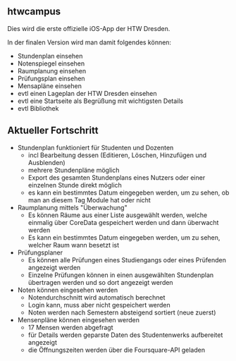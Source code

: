 ## htwcampus
Dies wird die erste offizielle iOS-App der HTW Dresden.

In der finalen Version wird man damit folgendes können:

- Stundenplan einsehen
- Notenspiegel einsehen
- Raumplanung einsehen
- Prüfungsplan einsehen
- Mensapläne einsehen
- evtl einen Lageplan der HTW Dresden einsehen
- evtl eine Startseite als Begrüßung mit wichtigsten Details
- evtl Bibliothek

## Aktueller Fortschritt

- Stundenplan funktioniert für Studenten und Dozenten
	- incl Bearbeitung dessen (Editieren, Löschen, Hinzufügen und Ausblenden)
	- mehrere Stundenpläne möglich
	- Export des gesamten Stundenplans eines Nutzers oder einer einzelnen Stunde direkt möglich
	- es kann ein bestimmtes Datum eingegeben werden, um zu sehen, ob man an diesem Tag Module hat oder nicht
- Raumplanung mittels "Überwachung"
	- Es können Räume aus einer Liste ausgewählt werden, welche einmalig über CoreData gespeichert werden und dann überwacht werden
	- Es kann ein bestimmtes Datum eingegeben werden, um zu sehen, welcher Raum wann besetzt ist
- Prüfungsplaner
	- Es können alle Prüfungen eines Studiengangs oder eines Prüfenden angezeigt werden
	- Einzelne Prüfungen können in einen ausgewählten Stundenplan übertragen werden und so dort angezeigt werden
- Noten können eingesehen werden
	- Notendurchschnitt wird automatisch berechnet
	- Login kann, muss aber nicht gespeichert werden
	- Noten werden nach Semestern absteigend sortiert (neue zuerst)
- Mensenpläne können eingesehen werden
	- 17 Mensen werden abgefragt
	- für Details werden geparste Daten des Studentenwerks aufbereitet angezeigt
	- die Öffnungszeiten werden über die Foursquare-API geladen
